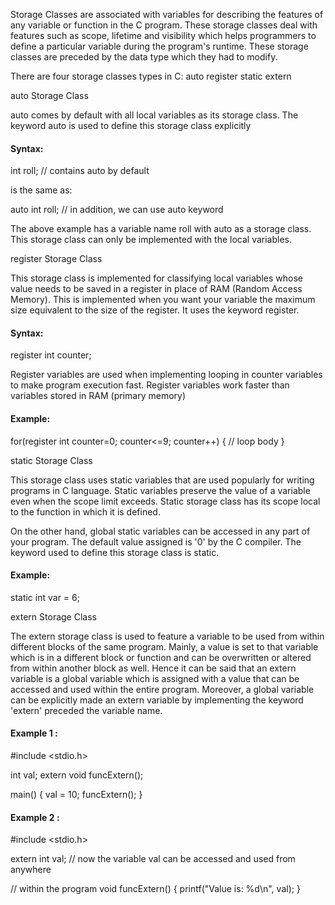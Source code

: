 Storage Classes are associated with variables for describing the features of any variable or function in the C program. These storage classes deal with features such as scope, lifetime and visibility which helps programmers to define a particular variable during the program's runtime. These storage classes are preceded by the data type which they had to modify.

There are four storage classes types in C:
auto
register
static
extern

auto Storage Class

auto comes by default with all local variables as its storage class. The keyword auto is used to define this storage class explicitly

#### Syntax:
int roll; // contains auto by default

is the same as:

auto int roll;    // in addition, we can use auto keyword

The above example has a variable name roll with auto as a storage class. This storage class can only be implemented with the local variables.

register Storage Class

This storage class is implemented for classifying local variables whose value needs to be saved in a register in place of RAM (Random Access Memory). This is implemented when you want your variable the maximum size equivalent to the size of the register. It uses the keyword register.

#### Syntax:
register int  counter;

Register variables are used when implementing looping in counter variables to make program execution fast. Register variables work faster than variables stored in RAM (primary memory)

#### Example:
for(register int counter=0; counter<=9; counter++)
{
// loop body
}

static Storage Class

This storage class uses static variables that are used popularly for writing programs in C language. Static variables preserve the value of a variable even when the scope limit exceeds. Static storage class has its scope local to the function in which it is defined.

On the other hand, global static variables can be accessed in any part of your program. The default value assigned is '0' by the C compiler. The keyword used to define this storage class is static.

#### Example:
static int var = 6;

extern Storage Class

The extern storage class is used to feature a variable to be used from within different blocks of the same program. Mainly, a value is set to that variable which is in a different block or function and can be overwritten or altered from within another block as well. Hence it can be said that an extern variable is a global variable which is assigned with a value that can be accessed and used within the entire program. Moreover, a global variable can be explicitly made an extern variable by implementing the keyword 'extern' preceded the variable name.

#### Example 1 :
#include <stdio.h>

int val;
extern void funcExtern();
 
main() 
{
   val = 10;
   funcExtern();
}

#### Example 2 :
#include <stdio.h>

extern int val; // now the variable val can be accessed and used from anywhere

// within the program
void funcExtern() 
{
   printf("Value is: %d\n", val);
}


